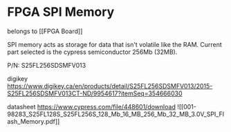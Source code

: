 # FPGA SPI Memory

belongs to [[FPGA Board]]

SPI memory acts as storage for data that isn't volatile like the RAM. Current part selected is the cypress semiconductor 256Mb (32MB).

P/N: S25FL256SDSMFV013

digikey https://www.digikey.ca/en/products/detail/S25FL256SDSMFV013/2015-S25FL256SDSMFV013CT-ND/9954617?itemSeq=354666030

datasheet https://www.cypress.com/file/448601/download
![[001-98283_S25FL128S_S25FL256S_128_Mb_16_MB_256_Mb_32_MB_3.0V_SPI_Flash_Memory.pdf]]
